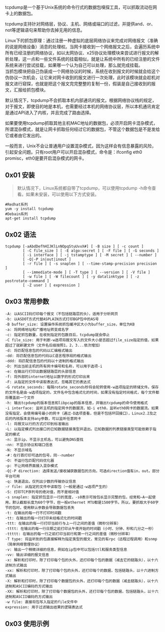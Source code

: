 tcpdump是一个基于Unix系统的命令行式的数据包嗅探工具，可以抓取流动在网卡上的数据包。

tcpdump支持针对网络层，协议、主机、网络或端口的过滤，并提供and、or、not等逻辑语句来帮助你去掉无用的信息。

Linux下的抓包原理：通过注册一种虚拟的底层网络协议来完成对网络报文（准确的说是网络设备）消息的处理权。当网卡接收到一个网络报文之后，会遍历系统中所有已经注册的网络协议，如以太网协议、x25协议处理模块来尝试进行报文的解析处理，这一点和一些文件系统的挂载相似，就是让系统中所有的已经注册的文件系统来进行尝试挂载，如果哪一个认为自己可以处理，那么就完成挂载。  
当抓包模块把自己伪装成一个网络协议的时候，系统在收到报文的时候就会给这个伪协议一次机会，让它来对网卡收到的报文进行一次处理，此时该模块就会趁机对报文进行窥探，也就是把这个报文完完整整的复制一份，假装是自己接收到的报文，汇报给抓包模块。  

默认情况下，tcpdump不会抓取本机内部通讯的报文。根据网络协议栈的规定，对于报文，即使目的地是本机，也需要经过本机的网络协议层，所以本机通讯肯定是通过API进入了内核，并且完成了路由选择。  

如果要使用tcpdump抓取其他主机MAC地址的数据包，必须开启网卡混杂模式，所谓混杂模式，就是让网卡抓取任何经过它的数据包，不管这个数据包是不是发给它或者由它发出的。  

一般而言，Unix不会让普通用户设置混杂模式，因为这样会有信息暴露的风险，引起安全问题。只有root用户可以开启混杂模式，命令是：ifconfig eth0 promisc，eth0是要开启混杂模式的网卡。

## 0x01 安装
>默认情况下，Linux系统都自带了tcpdump，可以使用tcpdump -h命令查看。如果未安装，可以使用以下方式安装。

```
#Redhat系列
yum -y install tcpdump
#Debain系列
apt-get install tcpdump
```
## 0x02 语法
```
tcpdump [-aAbdDefhHIJKlLnNOpqStuUvxX#] [ -B size ] [ -c count ]
        [ -C file_size ] [ -E algo:secret ] [ -F file ] [ -G seconds ]
        [ -i interface ] [ -j tstamptype ] [ -M secret ] [ --number ]
        [ -Q|-P in|out|inout ]	
        [ -r file ] [ -s snaplen ] [ --time-stamp-precision precision ]
        [ --immediate-mode ] [ -T type ] [ --version ] [ -V file ]
        [ -w file ] [ -W filecount ] [ -y datalinktype ] [ -z postrotate-command ]
        [ -Z user ] [ expression ]
```

## 0x03 常用参数
```
-A: 以ASCII码打印每个报文（不包括链路层的头），适用于分析网页
-b: 以ASDOT方式代替ASPLAIN方式打印BGP包中的AS号
-B buffer_size: 设置操作系统抓包缓冲区大小为buffer_size，单位为KB
-a: 将网络地址和广播地址转变成名字
-c: 指定抓包数量，在收到指定的包数目后，tcpdump就会停止
-C file_size: 用于判断-w选项将报文写入的文件大小是否超过file_size指定的值，如果超过了就新建文件（文件名后缀按照1，2，3...依次增加） 
-d: 将匹配信息包的代码以汇编格式输出
-dd: 将匹配信息包的代码以C语言程序段的格式输出
-ddd: 将匹配信息包的代码以十进制的格式输出
-D: 列出当前主机的所有网卡编号和名称，可以用于选项-i
-e: 在输出行打印出数据链路层的头部信息
-f: 将外部的internet地址以数字的形式打印出来
-F: 从指定的文件中读取表达式，忽略其它的表达式
-G rotate_seconds: 每隔rotate_seconds秒将会轮转使用-w选项指定的转储文件。保存的文件名是由-w选项指定的，文件名中包含格式化的时间，如果没有指定时间格式，每个文件都将覆盖前一个文件 
-h: 输出tcpdump的版本信息和libpcap的版本信息，并输出tcpdump的命令使用格式
-i interface: 监听主机的指定网卡的数据流，如-i eth0，监听eth0网卡的数据流。如果没有指定，会使用编号最小的网卡（通过-D选项查看，但是不包括环回接口），Linux2.2及之后的内核版本支持any参数，可以监听任意网卡
-l: 将报文以行的方式打印到标准输出
-L: 以指定模式列出接口的已知数据链接类型并退出。已知数据的列表链接类型可能依赖于指定的模式
-n: 显示ip，不显示主机名，可以避免DNS查找
-nn: 不显示协议和端口信息
-N: 不显示域名
-#：在行首打印可选的包号，同--number 
-O: 不运行包匹配代码优化器
-p: 不让网络界面接入混杂模式
-Q|-P direction: 选择发送/接收捕获数据包的方向，可选direction值有in，out。部分平台可用
-q: 快速退出，仅列出少数的传输协议信息
-r file: 从指定的文件中读取包（一般是通过-w选项产生的）
-S: 打印TCP序列号的绝对值，而不是相对值
-s snaplen: 指定抓包显示一行的宽度，-s0表示可按包长显示完整的包，经常和—A一起使用，默认截取长度为60个字节，但一般ethernet MTU都是1500字节。所以，要抓取大于60字节的包时，使用默认参数会导致数据包丢失
-t: 在输出的每一行不打印时间戳
-tt: 在输出的每一行打印未经格式化的时间戳
-ttt: 在输出的每一行打印当前行与上一行之间的差值（微秒分辨率）
-tttt: 在输出的每一行日期之前打印从午夜开始的时间戳（小时、分钟、秒和几分之一秒）
-ttttt: 在输出的每一行之前打印当前行和第一行之间的差值（微秒分辨率）
-T type: 将监听到的包直接解释为指定类型的报文，常见的有rpc（远程过程调用）和snmp（简单网络管理协议）
-v: 输出一个稍微详细的信息，例如在ip包中可以包括ttl和服务类型信息
-vv: 输出详细的报文信息
-x: 解析和打印时，除了打印每个包的头外，还打印每个包的数据（减去它的链路头），以十六进制方式输出
-xx: 解析和打印时，除了打印每个包的头外，还打印每个的数据，包括链路头，以十六进制方式输出
-X: 解析和打印时，除了打印每个数据包的头外，还打印每个包的数据（减去链路头），以十六进制和ASCII编码的方式输出
-XX: 解析和打印时，除了打印每个数据包的头外，还打印每个包的数据，包括链路头，以十六进制和ASCII编码的方式输出
-w file: 直接将包写入指定的file文件中
expression: 用于过滤输出结果的逻辑表达式 
```

## 0x03 使用示例



